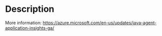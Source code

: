 # Description

More information: https://azure.microsoft.com/en-us/updates/java-agent-application-insights-ga/
